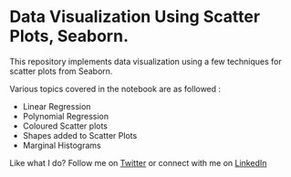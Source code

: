 # Data Visualization Using Scatter Plots, Seaborn.

This repository implements data visualization using a few techniques for scatter plots from Seaborn. 

Various topics covered in the notebook are as followed : 
* Linear Regression
* Polynomial Regression
* Coloured Scatter plots
* Shapes added to Scatter Plots
* Marginal Histograms

Like what I do? Follow me on [Twitter](https://twitter.com/high_in_entropy) or connect with me on [LinkedIn](https://www.linkedin.com/in/viraj-mohile-70560b157/)
